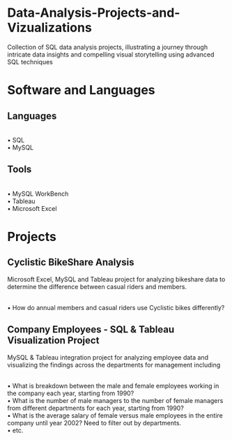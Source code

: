 # Data-Analysis-Projects-and-Vizualizations

Collection of SQL data analysis projects, illustrating a journey through intricate data insights and compelling visual storytelling using advanced SQL techniques 

<h1> Software and Languages </h1>
<h2>Languages</h2>
<br>&#x2022; SQL
<br>&#x2022; MySQL
<h2>Tools</h2>
<br>&#x2022; MySQL WorkBench
<br>&#x2022; Tableau
<br>&#x2022; Microsoft Excel

# Projects

<h2>Cyclistic BikeShare Analysis</h2>
Microsoft Excel, MySQL and Tableau project for analyzing bikeshare data to determine the difference between casual riders and members.

<br>&#x2022; How do annual members and casual riders use Cyclistic bikes differently? 

<h2>Company Employees - SQL & Tableau Visualization Project</h2>
MySQL & Tableau integration project for analyzing employee data and visualizing the findings across the departments for management including

<br>&#x2022; What is breakdown between the male and female employees working in the company each year, starting from 1990?
<br>&#x2022; What is the number of male managers to the number of female managers from different departments for each year, starting from 1990?
<br>&#x2022; What is the average salary of female versus male employees in the entire company until year 2002? Need to filter out by departments.
<br>&#x2022; etc.

